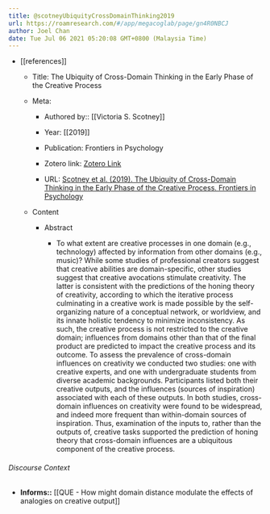 ```yaml
---
title: @scotneyUbiquityCrossDomainThinking2019
url: https://roamresearch.com/#/app/megacoglab/page/gn4R0NBCJ
author: Joel Chan
date: Tue Jul 06 2021 05:20:08 GMT+0800 (Malaysia Time)
---
```


- [[references]]

    - Title: The Ubiquity of Cross-Domain Thinking in the Early Phase of the Creative Process

    - Meta:

        - Authored by:: [[Victoria S. Scotney]]

        - Year: [[2019]]

        - Publication: Frontiers in Psychology

        - Zotero link: [Zotero Link](zotero://select/items/7_LNVD6SQZ)

        - URL: [Scotney et al. (2019). The Ubiquity of Cross-Domain Thinking in the Early Phase of the Creative Process. Frontiers in Psychology](https://www.frontiersin.org/articles/10.3389/fpsyg.2019.01426/full)

    - Content

        - Abstract

            - To what extent are creative processes in one domain (e.g., technology) affected by information from other domains (e.g., music)? While some studies of professional creators suggest that creative abilities are domain-specific, other studies suggest that creative avocations stimulate creativity. The latter is consistent with the predictions of the honing theory of creativity, according to which the iterative process culminating in a creative work is made possible by the self-organizing nature of a conceptual network, or worldview, and its innate holistic tendency to minimize inconsistency. As such, the creative process is not restricted to the creative domain; influences from domains other than that of the final product are predicted to impact the creative process and its outcome. To assess the prevalence of cross-domain influences on creativity we conducted two studies: one with creative experts, and one with undergraduate students from diverse academic backgrounds. Participants listed both their creative outputs, and the influences (sources of inspiration) associated with each of these outputs. In both studies, cross-domain influences on creativity were found to be widespread, and indeed more frequent than within-domain sources of inspiration. Thus, examination of the inputs to, rather than the outputs of, creative tasks supported the prediction of honing theory that cross-domain influences are a ubiquitous component of the creative process.

###### Discourse Context

- **Informs::** [[QUE - How might domain distance modulate the effects of analogies on creative output]]
